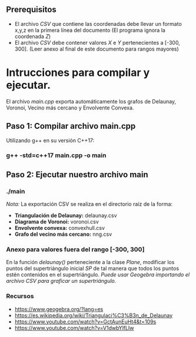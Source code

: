 ## Prerequisitos
* El archivo _CSV_ que contiene las coordenadas debe llevar un formato x,y,z en la primera línea del documento (El programa ignora la coordenada _Z_)
* El archivo _CSV_ debe contener valores _X_ e _Y_ pertenecientes a [-300, 300]. (Leer anexo al final de este documento para rangos mayores)

# Intrucciones para compilar y ejecutar.
El archivo _main.cpp_ exporta automáticamente los grafos de Delaunay, Voronoi, Vecino más cercano y Envolvente Convexa.
## Paso 1: Compilar archivo main.cpp
Utilizando g++ en su versión C++17:
### g++ -std=c++17 main.cpp -o main

## Paso 2: Ejecutar nuestro archivo main
### ./main

_Nota:_ La exportación CSV se realiza en el directorio raíz de la forma:
* <b>Triangulación de Delaunay:</b> delaunay.csv
* <b>Diagrama de Voronoi:</b> voronoi.csv
* <b>Envolvente convexa:</b> convexhull.csv
* <b>Grafo del vecino más cercano:</b> nng.csv

### Anexo para valores fuera del rango [-300, 300]
En la función _delaunay()_ perteneciente a la clase _Plane_, modificar los puntos del supertriángulo inicial _SP_ de tal manera que todos los puntos estén contenidos en el supertriángulo.
_Puede usar Geogebra importando el archivo _CSV_ para graficar un supertriángulo._

### Recursos
* https://www.geogebra.org/?lang=es
* https://es.wikipedia.org/wiki/Triangulaci%C3%B3n_de_Delaunay
* https://www.youtube.com/watch?v=GctAunEuHt4&t=109s
* https://www.youtube.com/watch?v=V1dwbYlfLIw
